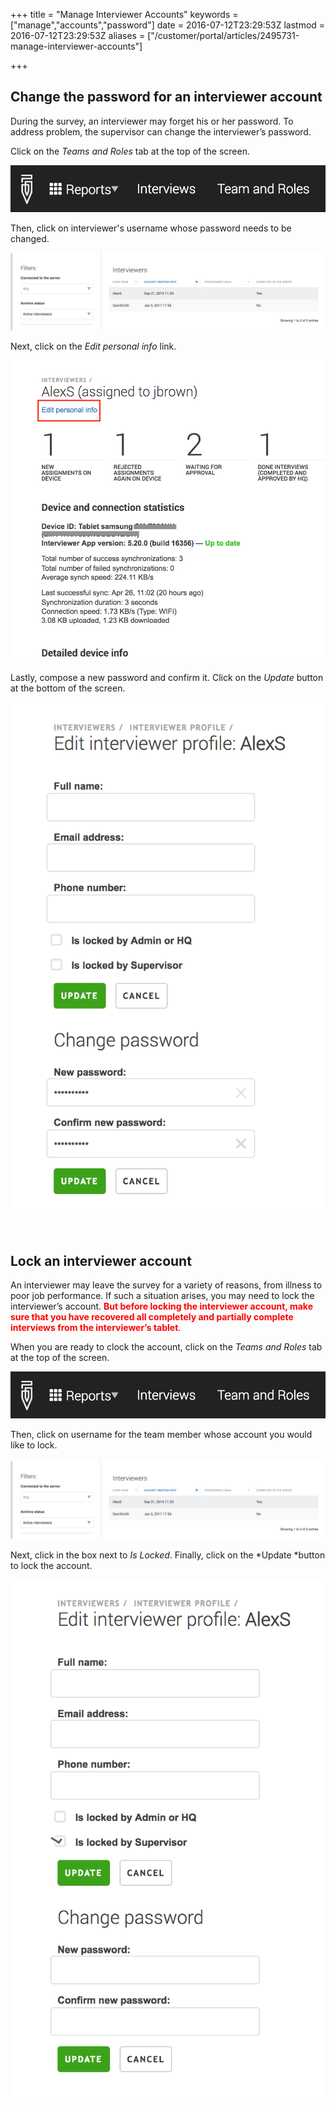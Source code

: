 +++
title = "Manage Interviewer Accounts"
keywords = ["manage","accounts","password"]
date = 2016-07-12T23:29:53Z
lastmod = 2016-07-12T23:29:53Z
aliases = ["/customer/portal/articles/2495731-manage-interviewer-accounts"]

+++

Change the password for an interviewer account
----------------------------------------------

  
During the survey, an interviewer may forget his or her password. To
address problem, the supervisor can change the interviewer’s password.  
  
Click on the *Teams and Roles* tab at the top of the screen.  
  
![](images/744289.png)  
  
  
Then, click on interviewer's username whose password needs to be
changed.  
  
![](images/744291.png)  
  
Next, click on the *Edit personal info* link.  
  
![](images/772502.png)  
  
Lastly, compose a new password and confirm it. Click on the *Update*
button at the bottom of the screen.  
  
![](images/772503.png)  
  
 

Lock an interviewer account
---------------------------

  
An interviewer may leave the survey for a variety of reasons, from
illness to poor job performance. If such a situation arises, you may
need to lock the interviewer’s account. <span
style="color:#FF0000;">**But before locking the interviewer account,
make sure that you have recovered all completely and partially complete
interviews from the interviewer’s tablet**.</span>  
  
When you are ready to clock the account, click on the *Teams and Roles*
tab at the top of the screen.  
  
![](images/744289.png)  
  
Then, click on username for the team member whose account you would like
to lock.  
   
![](images/744291.png)  
  
Next, click in the box next to *Is Locked*. Finally, click on the
*Update *button to lock the account.  
  
  
![](images/772504.png)
